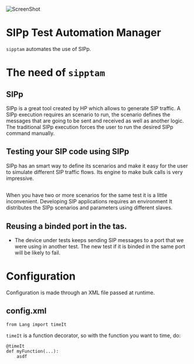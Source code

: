 ![ScreenShot](http://192.168.200.12/sipptam/blob/master/doc/sipptam_logo_small.png)

SIPp Test Automation Manager
============================

`sipptam` automates the use of SIPp.

# The need of `sipptam`

## SIPp
SIPp is a great tool created by HP which allows to generate SIP traffic. A SIPp execution requires an scenario to run, the scenario defines the messages that are going to be sent and received as well as another logic. The traditional SIPp execution forces the user to run the desired SIPp command manually.

## Testing your SIP code using SIPp
SIPp has an smart way to define its scenarios and make it easy for the user to simulate different SIP traffic flows. Its engine to make bulk calls is very impressive. 

##

When you have two or more scenarios for the same test it is a little inconvenient.
Developing SIP applications requires an environment 
It distributes the SIPp scenarios and parameters using different slaves. 

## Reusing a binded port in the tas.
- The device under tests keeps sending SIP messages to a port that we were using
in another test. The new test if it is binded in the same port will be likely to fail.

# Configuration
Configuration is made through an XML file passed at runtime.

## config.xml

	from Lang import timeIt	

`timeIt` is a function decorator, so with the function you want to time, do:

	@timeIt
	def myFunction(...):
		asdf